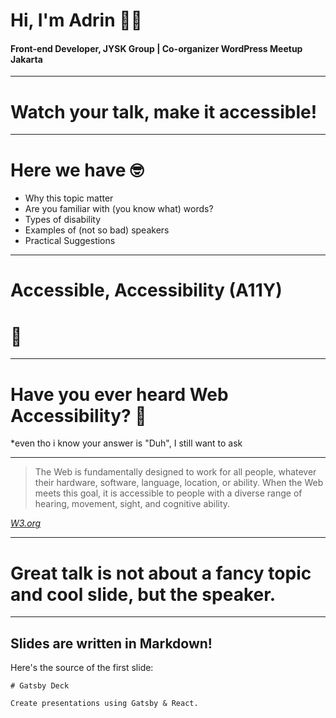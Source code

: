 # Hi, I'm Adrin 👋🏻
#### Front-end Developer, JYSK Group | Co-organizer WordPress Meetup Jakarta

---

# Watch your talk, make it accessible!

---

# Here we have 🤓

<ul>
    <li>Why this topic matter</li>
    <li>Are you familiar with (you know what) words?</li>
    <li>Types of disability</li>
    <li>Examples of (not so bad) speakers</li>
    <li>Practical Suggestions</li>
</ul>

---

# Accessible, Accessibility (A11Y)
# 🤔

---

# Have you ever heard Web Accessibility? 🧐
*even tho i know your answer is "Duh", I still want to ask

---

<blockquote>The Web is fundamentally designed to work for all people, whatever their hardware, software, language, location, or ability. When the Web meets this goal, it is accessible to people with a diverse range of hearing, movement, sight, and cognitive ability.</blockquote>
<a href="https://www.w3.org/standards/webdesign/accessibility#case"><cite>W3.org</cite></a>

---

# Great talk is not about a fancy topic and cool slide, but the speaker.


---

## Slides are written in Markdown!

Here's the source of the first slide:

    # Gatsby Deck

    Create presentations using Gatsby & React.
